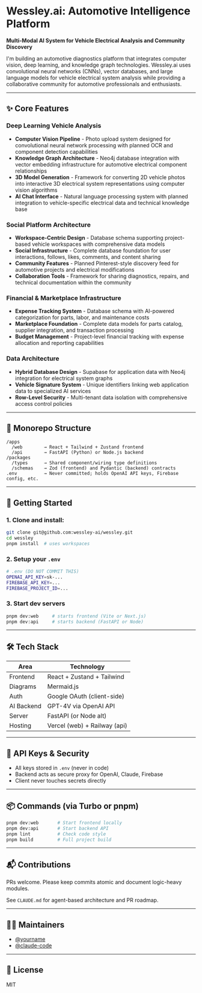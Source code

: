 # Wessley.ai: Automotive Intelligence Platform

**Multi-Modal AI System for Vehicle Electrical Analysis and Community Discovery**

I'm building an automotive diagnostics platform that integrates computer vision, deep learning, and knowledge graph technologies. Wessley.ai uses convolutional neural networks (CNNs), vector databases, and large language models for vehicle electrical system analysis while providing a collaborative community for automotive professionals and enthusiasts.

---

## ✨ Core Features

### Deep Learning Vehicle Analysis
* **Computer Vision Pipeline** - Photo upload system designed for convolutional neural network processing with planned OCR and component detection capabilities
* **Knowledge Graph Architecture** - Neo4j database integration with vector embedding infrastructure for automotive electrical component relationships
* **3D Model Generation** - Framework for converting 2D vehicle photos into interactive 3D electrical system representations using computer vision algorithms
* **AI Chat Interface** - Natural language processing system with planned integration to vehicle-specific electrical data and technical knowledge base

### Social Platform Architecture
* **Workspace-Centric Design** - Database schema supporting project-based vehicle workspaces with comprehensive data models
* **Social Infrastructure** - Complete database foundation for user interactions, follows, likes, comments, and content sharing
* **Community Features** - Planned Pinterest-style discovery feed for automotive projects and electrical modifications
* **Collaboration Tools** - Framework for sharing diagnostics, repairs, and technical documentation within the community

### Financial & Marketplace Infrastructure
* **Expense Tracking System** - Database schema with AI-powered categorization for parts, labor, and maintenance costs
* **Marketplace Foundation** - Complete data models for parts catalog, supplier integration, and transaction processing
* **Budget Management** - Project-level financial tracking with expense allocation and reporting capabilities

### Data Architecture
* **Hybrid Database Design** - Supabase for application data with Neo4j integration for electrical system graphs
* **Vehicle Signature System** - Unique identifiers linking web application data to specialized AI services
* **Row-Level Security** - Multi-tenant data isolation with comprehensive access control policies

---

## 🧱 Monorepo Structure

```
/apps
  /web        → React + Tailwind + Zustand frontend
  /api        → FastAPI (Python) or Node.js backend
/packages
  /types      → Shared component/wiring type definitions
  /schemas    → Zod (frontend) and Pydantic (backend) contracts
.env          → Never committed; holds OpenAI API keys, Firebase config, etc.
```

---

## 🚀 Getting Started

### 1. Clone and install:

```bash
git clone git@github.com:wessley-ai/wessley.git
cd wessley
pnpm install  # uses workspaces
```

### 2. Setup your `.env`

```bash
# .env (DO NOT COMMIT THIS)
OPENAI_API_KEY=sk-...
FIREBASE_API_KEY=...
FIREBASE_PROJECT_ID=...
```

### 3. Start dev servers

```bash
pnpm dev:web     # starts frontend (Vite or Next.js)
pnpm dev:api     # starts backend (FastAPI or Node)
```

---

## 🛠 Tech Stack

| Area       | Technology                   |
| ---------- | ---------------------------- |
| Frontend   | React + Zustand + Tailwind   |
| Diagrams   | Mermaid.js                   |
| Auth       | Google OAuth (client-side)   |
| AI Backend | GPT-4V via OpenAI API        |
| Server     | FastAPI (or Node alt)        |
| Hosting    | Vercel (web) + Railway (api) |

---

## 🔐 API Keys & Security

* All keys stored in `.env` (never in code)
* Backend acts as secure proxy for OpenAI, Claude, Firebase
* Client never touches secrets directly

---

## 📦 Commands (via Turbo or pnpm)

```bash
pnpm dev:web       # Start frontend locally
pnpm dev:api       # Start backend API
pnpm lint          # Check code style
pnpm build         # Full project build
```

---

## 📬 Contributions

PRs welcome. Please keep commits atomic and document logic-heavy modules.

See `CLAUDE.md` for agent-based architecture and PR roadmap.

---

## 🧑‍🔧 Maintainers

* [@yourname](https://github.com/yourname)
* [@claude-code](https://claude.ai)

---

## 📄 License

MIT
